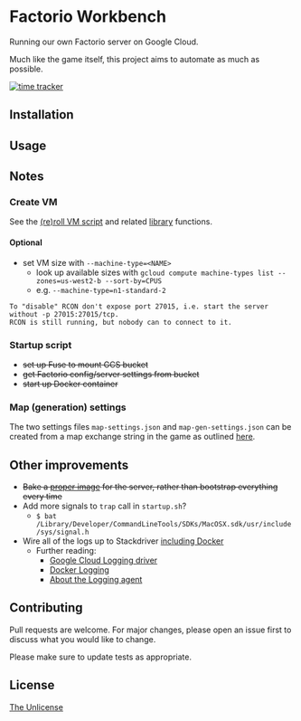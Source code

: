 # Factorio Workbench

Running our own Factorio server on Google Cloud.

Much like the game itself, this project aims to automate as much as possible.

[![time tracker](https://wakatime.com/badge/github/jlucktay/factorio-workbench.svg)](https://wakatime.com/badge/github/jlucktay/factorio-workbench)

## Installation

<!--  -->

## Usage

<!--  -->

## Notes

### Create VM

See the [(re)roll VM script](scripts/roll-vm.sh) and related [library](lib/) functions.

#### Optional

- set VM size with `--machine-type=<NAME>`
  - look up available sizes with `gcloud compute machine-types list --zones=us-west2-b --sort-by=CPUS`
  - e.g. `--machine-type=n1-standard-2`

``` text
To "disable" RCON don't expose port 27015, i.e. start the server without -p 27015:27015/tcp.
RCON is still running, but nobody can to connect to it.
```

### Startup script

- ~~set up Fuse to mount GCS bucket~~
- ~~get Factorio config/server settings from bucket~~
- ~~start up Docker container~~

### Map (generation) settings

The two settings files `map-settings.json` and `map-gen-settings.json` can be created from a map exchange string in the
game as outlined
[here](https://wiki.factorio.com/Command_line_parameters#Creating_the_JSON_files_from_a_map_exchange_string).

## Other improvements

- ~~Bake a [proper image](https://cloud.google.com/compute/docs/images) for the server, rather than bootstrap
  everything every time~~
- Add more signals to `trap` call in `startup.sh`?
  - `$ bat /Library/Developer/CommandLineTools/SDKs/MacOSX.sdk/usr/include/sys/signal.h`
- Wire all of the logs up to Stackdriver [including Docker][1]
  - Further reading:
    - [Google Cloud Logging driver](https://docs.docker.com/config/containers/logging/gcplogs/)
    - [Docker Logging](https://www.fluentd.org/guides/recipes/docker-logging)
    - [About the Logging agent](https://cloud.google.com/logging/docs/agent/)

[1]: https://cloud.google.com/community/tutorials/docker-gcplogs-driver

## Contributing

Pull requests are welcome. For major changes, please open an issue first to discuss what you would like to change.

Please make sure to update tests as appropriate.

## License

[The Unlicense](https://choosealicense.com/licenses/unlicense/)
